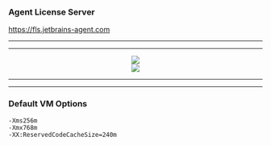 ### Agent License Server
https://fls.jetbrains-agent.com
******
******
<div align="center">
<img src="https://liangchengj.gitee.io/static/img/help.jpg"/>
</div>
<div align="center">
<img src="https://liangchengj.gitee.io/static/img/register.jpg"/>
</div>

******
******
### Default VM Options  
```
-Xms256m
-Xmx768m
-XX:ReservedCodeCacheSize=240m
```
